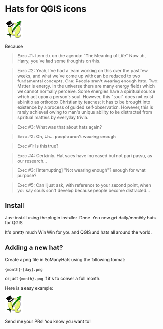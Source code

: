# Hats for QGIS icons

![Alt text](SoManyHats/12-05.png?raw=true "Title")

Because

> Exec #1: Item six on the agenda: "The Meaning of Life" Now uh, Harry, you've had some thoughts on this.

> Exec #2: Yeah, I've had a team working on this over the past few weeks, and what we've come up with can be reduced to two fundamental concepts. One: People aren't wearing enough hats. Two: Matter is energy. In the universe there are many energy fields which we cannot normally perceive. Some energies have a spiritual source which act upon a person's soul. However, this "soul" does not exist ab initio as orthodox Christianity teaches; it has to be brought into existence by a process of guided self-observation. However, this is rarely achieved owing to man's unique ability to be distracted from spiritual matters by everyday trivia.

> Exec #3: What was that about hats again?

> Exec #2: Oh, Uh... people aren't wearing enough.

> Exec #1: Is this true?

> Exec #4: Certainly. Hat sales have increased but not pari passu, as our research...

> Exec #3: [Interrupting] "Not wearing enough"? enough for what purpose?

> Exec #5: Can I just ask, with reference to your second point, when you say souls don't develop because people become distracted...

## Install

Just install using the plugin installer. Done.  You now get daily/monthly hats for QGIS. 

It's pretty much Win Win for you and QGIS and hats all around the world.

## Adding a new hat?

Create a png file in SoManyHats using the following format:

`{month}-{day}.png`

or just `{month}.png` if it's to conver a full month.

Here is a easy example:

![Alt text](SoManyHats/12-05.png?raw=true "Title")

Send me your PRs! You know you want to!


